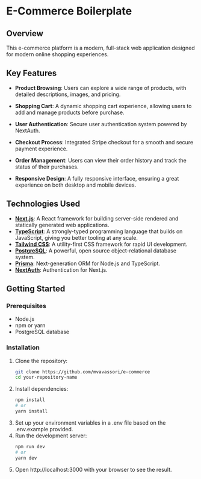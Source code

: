 # E-Commerce Boilerplate

## Overview

This e-commerce platform is a modern, full-stack web application designed for modern online shopping experiences.

## Key Features

- **Product Browsing**: Users can explore a wide range of products, with detailed descriptions, images, and pricing.
- **Shopping Cart**: A dynamic shopping cart experience, allowing users to add and manage products before purchase.
- **User Authentication**: Secure user authentication system powered by NextAuth.
- **Checkout Process**: Integrated Stripe checkout for a smooth and secure payment experience.
- **Order Management**: Users can view their order history and track the status of their purchases.

- **Responsive Design**: A fully responsive interface, ensuring a great experience on both desktop and mobile devices.

## Technologies Used

- **[Next.js](https://nextjs.org/)**: A React framework for building server-side rendered and statically generated web applications.
- **[TypeScript](https://www.typescriptlang.org/)**: A strongly-typed programming language that builds on JavaScript, giving you better tooling at any scale.
- **[Tailwind CSS](https://tailwindcss.com/)**: A utility-first CSS framework for rapid UI development.
- **[PostgreSQL](https://www.postgresql.org/)**: A powerful, open source object-relational database system.
- **[Prisma](https://www.prisma.io/)**: Next-generation ORM for Node.js and TypeScript.
- **[NextAuth](https://next-auth.js.org/)**: Authentication for Next.js.

## Getting Started

### Prerequisites

- Node.js
- npm or yarn
- PostgreSQL database

### Installation

1. Clone the repository:
   ```bash
   git clone https://github.com/mvavassori/e-commerce
   cd your-repository-name
   ```
2. Install dependencies:
   ```bash
   npm install
   # or
   yarn install
   ```
3. Set up your environment variables in a .env file based on the .env.example provided.
4. Run the development server:
   ```bash
   npm run dev
   # or
   yarn dev
   ```
5. Open http://localhost:3000 with your browser to see the result.

